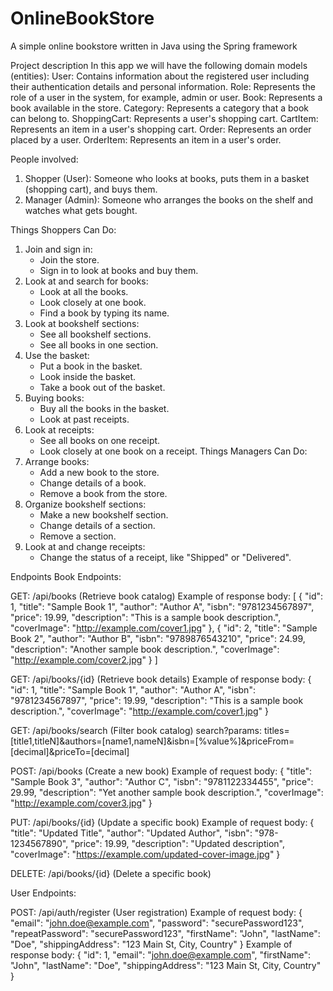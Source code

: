 # OnlineBookStore
A simple online bookstore written in Java using the Spring framework

Project description
In this app we will have the following domain models (entities):
User: Contains information about the registered user including their authentication details and personal information.
Role: Represents the role of a user in the system, for example, admin or user.
Book: Represents a book available in the store.
Category: Represents a category that a book can belong to.
ShoppingCart: Represents a user's shopping cart.
CartItem: Represents an item in a user's shopping cart.
Order: Represents an order placed by a user.
OrderItem: Represents an item in a user's order.

People involved:
1. Shopper (User): Someone who looks at books, puts them in a basket (shopping cart), and buys them.
2. Manager (Admin): Someone who arranges the books on the shelf and watches what gets bought.

Things Shoppers Can Do:
1. Join and sign in:
   - Join the store.
   - Sign in to look at books and buy them.
2. Look at and search for books:
   - Look at all the books.
   - Look closely at one book.
   - Find a book by typing its name.
3. Look at bookshelf sections:
   - See all bookshelf sections.
   - See all books in one section.
4. Use the basket:
   - Put a book in the basket.
   - Look inside the basket.
   - Take a book out of the basket.
5. Buying books:
   - Buy all the books in the basket.
   - Look at past receipts.
6. Look at receipts:
   - See all books on one receipt.
   - Look closely at one book on a receipt.
Things Managers Can Do:
1. Arrange books:
   - Add a new book to the store.
   - Change details of a book.
   - Remove a book from the store.
2. Organize bookshelf sections:
   - Make a new bookshelf section.
   - Change details of a section.
   - Remove a section.
3. Look at and change receipts:
   - Change the status of a receipt, like "Shipped" or "Delivered".


Endpoints
Book Endpoints:

GET: /api/books (Retrieve book catalog)
Example of response body:
[
{
"id": 1,
"title": "Sample Book 1",
"author": "Author A",
"isbn": "9781234567897",
"price": 19.99,
"description": "This is a sample book description.",
"coverImage": "http://example.com/cover1.jpg"
},
{
"id": 2,
"title": "Sample Book 2",
"author": "Author B",
"isbn": "9789876543210",
"price": 24.99,
"description": "Another sample book description.",
"coverImage": "http://example.com/cover2.jpg"
}
]

GET: /api/books/{id} (Retrieve book details)
Example of response body:
{
"id": 1,
"title": "Sample Book 1",
"author": "Author A",
"isbn": "9781234567897",
"price": 19.99,
"description": "This is a sample book description.",
"coverImage": "http://example.com/cover1.jpg"
}

GET: /api/books/search (Filter book catalog)
search?params:
titles=[title1,titleN]&authors=[name1,nameN]&isbn=[%value%]&priceFrom=[decimal]&priceTo=[decimal]

POST: /api/books (Create a new book)
Example of request body:
{
"title": "Sample Book 3",
"author": "Author C",
"isbn": "9781122334455",
"price": 29.99,
"description": "Yet another sample book description.",
"coverImage": "http://example.com/cover3.jpg"
}

PUT: /api/books/{id} (Update a specific book)
Example of request body:
{
"title": "Updated Title",
"author": "Updated Author",
"isbn": "978-1234567890",
"price": 19.99,
"description": "Updated description",
"coverImage": "https://example.com/updated-cover-image.jpg"
}

DELETE: /api/books/{id} (Delete a specific book)

User Endpoints:

POST: /api/auth/register (User registration)
Example of request body:
{
"email": "john.doe@example.com",
"password": "securePassword123",
"repeatPassword": "securePassword123",
"firstName": "John",
"lastName": "Doe",
"shippingAddress": "123 Main St, City, Country"
}
Example of response body:
{
"id": 1,
"email": "john.doe@example.com",
"firstName": "John",
"lastName": "Doe",
"shippingAddress": "123 Main St, City, Country"
}
